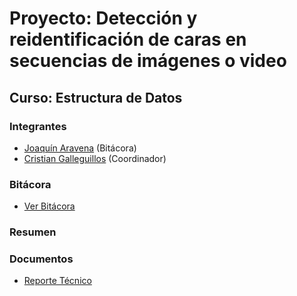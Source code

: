 # Proyecto: Detección y reidentificación de caras en secuencias de imágenes o video
## Curso: Estructura de Datos
### Integrantes
- [Joaquín Aravena](https://github.com/JoaquinAO "Joaquín Aravena") (Bitácora)
- [Cristian Galleguillos](https://github.com/Shpm21 "Cristian Galleguillos") (Coordinador)
### Bitácora
- [Ver Bitácora](https://www.google.com/ "Ver Bitácora")
### Resumen

### Documentos
- [Reporte Técnico](https://www.google.com/ "Reporte Técnico")